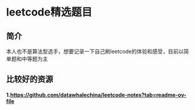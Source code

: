 # leetcode精选题目
## 简介
本人也不是算法型选手，想要记录一下自己刷leetcode的体验和感受，目前以简单题和中等题为主
## 比较好的资源
#### 1.https://github.com/datawhalechina/leetcode-notes?tab=readme-ov-file